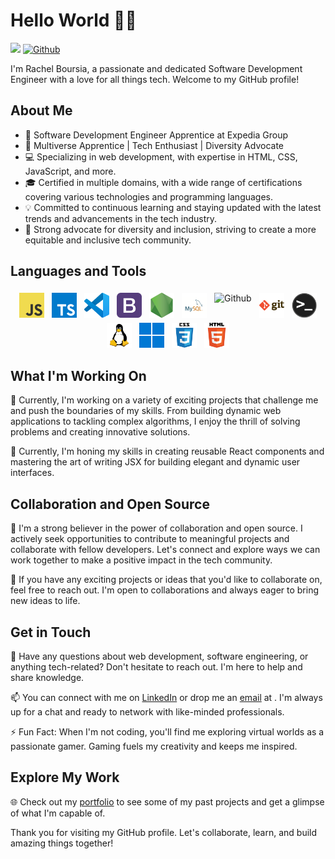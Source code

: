 # Hello World 👋🏾
![](https://visitor-badge.laobi.icu/badge?page_id=rachelboursia.rachelboursia) [![Github](https://img.shields.io/github/followers/rachelboursia?label=Followers&logo=Github)](https://github.com/rachelboursia)


I'm Rachel Boursia, a passionate and dedicated Software Development Engineer with a love for all things tech. Welcome to my GitHub profile!

## About Me

- 🚀 Software Development Engineer Apprentice at Expedia Group
- 🌟 Multiverse Apprentice | Tech Enthusiast | Diversity Advocate
- 💻 Specializing in web development, with expertise in HTML, CSS, JavaScript, and more.
- 🎓 Certified in multiple domains, with a wide range of certifications covering various technologies and programming languages.
- 💡 Committed to continuous learning and staying updated with the latest trends and advancements in the tech industry.
- 🌈 Strong advocate for diversity and inclusion, striving to create a more equitable and inclusive tech community.

## Languages and Tools
<p align="center">
<!-- <img src="https://raw.githubusercontent.com/github/explore/80688e429a7d4ef2fca1e82350fe8e3517d3494d/topics/python/python.png" alt="Python" height="40" style="vertical-align:top; margin:4px"> -->
<img src="https://raw.githubusercontent.com/github/explore/80688e429a7d4ef2fca1e82350fe8e3517d3494d/topics/javascript/javascript.png" alt="Javascript" height="40" style="vertical-align:top; margin:4px">
<img src="https://raw.githubusercontent.com/github/explore/80688e429a7d4ef2fca1e82350fe8e3517d3494d/topics/typescript/typescript.png" alt="typescript" height="40" style="vertical-align:top; margin:4px">
<img src="https://raw.githubusercontent.com/github/explore/80688e429a7d4ef2fca1e82350fe8e3517d3494d/topics/visual-studio-code/visual-studio-code.png" alt="VS Code" height="40" style="vertical-align:top; margin:4px">
<img src="https://raw.githubusercontent.com/github/explore/80688e429a7d4ef2fca1e82350fe8e3517d3494d/topics/bootstrap/bootstrap.png" alt="Bootstrap" height="40" style="vertical-align:top; margin:4px">
<img src="https://raw.githubusercontent.com/github/explore/80688e429a7d4ef2fca1e82350fe8e3517d3494d/topics/nodejs/nodejs.png" alt="NodeJS" height="40" style="vertical-align:top; margin:4px">
<img src="https://raw.githubusercontent.com/github/explore/80688e429a7d4ef2fca1e82350fe8e3517d3494d/topics/mysql/mysql.png" alt="MySQL" height="40" style="vertical-align:top; margin:4px">
<!-- <img src="https://cdn-icons-png.flaticon.com/512/5969/5969346.png" alt="Unity" height="40" style="vertical-align:top; margin:4px"> -->
<img src="https://cdn-icons-png.flaticon.com/512/5968/5968866.png" alt="Github" height="40" style="vertical-align:top; margin:4px">
<img src="https://raw.githubusercontent.com/github/explore/80688e429a7d4ef2fca1e82350fe8e3517d3494d/topics/git/git.png" alt="Git" height="40" style="vertical-align:top; margin:4px">
<img src="https://raw.githubusercontent.com/github/explore/80688e429a7d4ef2fca1e82350fe8e3517d3494d/topics/terminal/terminal.png" alt="Terminal" height="40" style="vertical-align:top; margin:4px">
<img src="https://raw.githubusercontent.com/github/explore/80688e429a7d4ef2fca1e82350fe8e3517d3494d/topics/linux/linux.png" alt="Linux" height="40" style="vertical-align:top; margin:4px" alt="Windows" height="40" style="vertical-align:top; margin:4px">
<img src="https://raw.githubusercontent.com/github/explore/80688e429a7d4ef2fca1e82350fe8e3517d3494d/topics/windows/windows.png" alt="Windows" height="40" style="vertical-align:top; margin:4px">
<img src="https://raw.githubusercontent.com/github/explore/80688e429a7d4ef2fca1e82350fe8e3517d3494d/topics/css/css.png" alt="css" height="40" style="vertical-align:top; margin:4px">
<img src="https://raw.githubusercontent.com/github/explore/80688e429a7d4ef2fca1e82350fe8e3517d3494d/topics/html/html.png" alt="html" height="40" style="vertical-align:top; margin:4px">
</p>

## What I'm Working On

🔭 Currently, I'm working on a variety of exciting projects that challenge me and push the boundaries of my skills. From building dynamic web applications to tackling complex algorithms, I enjoy the thrill of solving problems and creating innovative solutions.

🌱 Currently, I'm honing my skills in creating reusable React components and mastering the art of writing JSX for building elegant and dynamic user interfaces.

## Collaboration and Open Source

👯 I'm a strong believer in the power of collaboration and open source. I actively seek opportunities to contribute to meaningful projects and collaborate with fellow developers. Let's connect and explore ways we can work together to make a positive impact in the tech community.

🤔 If you have any exciting projects or ideas that you'd like to collaborate on, feel free to reach out. I'm open to collaborations and always eager to bring new ideas to life.

## Get in Touch

💬 Have any questions about web development, software engineering, or anything tech-related? Don't hesitate to reach out. I'm here to help and share knowledge.

📫 You can connect with me on [LinkedIn](https://www.linkedin.com/in/rachelboursia/) or drop me an [email](rachel.l.boursia@gmail.com) at . I'm always up for a chat and ready to network with like-minded professionals.

⚡ Fun Fact: When I'm not coding, you'll find me exploring virtual worlds as a passionate gamer. Gaming fuels my creativity and keeps me inspired.

## Explore My Work

🌐 Check out my [portfolio](https://rachelboursia.github.io/portfolio-two/index.html) to see some of my past projects and get a glimpse of what I'm capable of.

Thank you for visiting my GitHub profile. Let's collaborate, learn, and build amazing things together!
